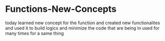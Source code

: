 # Functions-New-Concepts
today learned new concept for the function and created new functionalites and used it to build logics and minimize the code that are being in used for many times for a same thing
